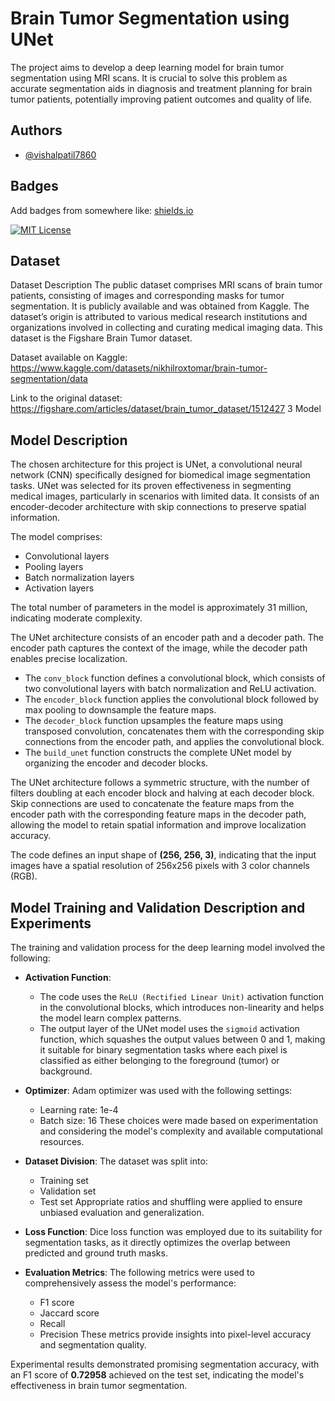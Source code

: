 
# Brain Tumor Segmentation using UNet

The project aims to develop a deep learning model for brain tumor segmentation using MRI scans.
It is crucial to solve this problem as accurate segmentation aids in diagnosis and treatment planning
for brain tumor patients, potentially improving patient outcomes and quality of life.

## Authors

- [@vishalpatil7860](https://www.github.com/vishalpatil7860)


## Badges

Add badges from somewhere like: [shields.io](https://shields.io/)

[![MIT License](https://img.shields.io/badge/License-MIT-green.svg)](https://choosealicense.com/licenses/mit/)




## Dataset

Dataset Description
The public dataset comprises MRI scans of brain tumor patients, consisting of images and corresponding
masks for tumor segmentation. It is publicly available and was obtained from Kaggle. The
dataset’s origin is attributed to various medical research institutions and organizations involved in
collecting and curating medical imaging data. This dataset is the Figshare Brain Tumor dataset.

Dataset available on Kaggle:
https://www.kaggle.com/datasets/nikhilroxtomar/brain-tumor-segmentation/data

Link to the original dataset:
https://figshare.com/articles/dataset/brain_tumor_dataset/1512427
3 Model


## Model Description

The chosen architecture for this project is UNet, a convolutional neural network (CNN) specifically designed for biomedical image segmentation tasks. UNet was selected for its proven effectiveness in segmenting medical images, particularly in scenarios with limited data. It consists of an encoder-decoder architecture with skip connections to preserve spatial information.

The model comprises:

- Convolutional layers
- Pooling layers
- Batch normalization layers
- Activation layers

The total number of parameters in the model is approximately 31 million, indicating moderate complexity.

The UNet architecture consists of an encoder path and a decoder path. The encoder path captures the context of the image, while the decoder path enables precise localization.

- The `conv_block` function defines a convolutional block, which consists of two convolutional layers with batch normalization and ReLU activation.
- The `encoder_block` function applies the convolutional block followed by max pooling to downsample the feature maps.
- The `decoder_block` function upsamples the feature maps using transposed convolution, concatenates them with the corresponding skip connections from the encoder path, and applies the convolutional block.
- The `build_unet` function constructs the complete UNet model by organizing the encoder and decoder blocks.

The UNet architecture follows a symmetric structure, with the number of filters doubling at each encoder block and halving at each decoder block. Skip connections are used to concatenate the feature maps from the encoder path with the corresponding feature maps in the decoder path, allowing the model to retain spatial information and improve localization accuracy.

The code defines an input shape of **(256, 256, 3)**, indicating that the input images have a spatial resolution of 256x256 pixels with 3 color channels (RGB).


## Model Training and Validation Description and Experiments

The training and validation process for the deep learning model involved the following:
- **Activation Function**: 
  - The code uses the `ReLU (Rectified Linear Unit)` activation function in the convolutional blocks, which introduces non-linearity and helps the model learn complex patterns.
  - The output layer of the UNet model uses the `sigmoid` activation function, which squashes the output values between 0 and 1, making it suitable for binary segmentation tasks where each pixel is classified as either belonging to the foreground (tumor) or background.
  
- **Optimizer**: Adam optimizer was used with the following settings:
  - Learning rate: 1e-4
  - Batch size: 16
  These choices were made based on experimentation and considering the model's complexity and available computational resources.
  
- **Dataset Division**: The dataset was split into:
  - Training set
  - Validation set
  - Test set
  Appropriate ratios and shuffling were applied to ensure unbiased evaluation and generalization.

- **Loss Function**: Dice loss function was employed due to its suitability for segmentation tasks, as it directly optimizes the overlap between predicted and ground truth masks.

- **Evaluation Metrics**: The following metrics were used to comprehensively assess the model's performance:
  - F1 score
  - Jaccard score
  - Recall
  - Precision
  These metrics provide insights into pixel-level accuracy and segmentation quality.

Experimental results demonstrated promising segmentation accuracy, with an F1 score of **0.72958** achieved on the test set, indicating the model's effectiveness in brain tumor segmentation.
